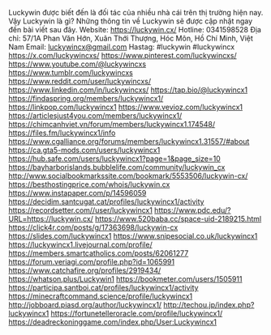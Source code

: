 Luckywin được biết đến là đối tác của nhiều nhà cái trên thị trường hiện nay. Vậy Luckywin là gì? Những thông tin về Luckywin sẽ được cập nhật ngay đến bài viết sau đây.
Website: https://luckywin.cx/
Hotline: 0341598528
Địa chỉ: 57/1A Phan Văn Hớn, Xuân Thới Thượng, Hóc Môn, Hồ Chí Minh, Việt Nam
Email: luckywincx@gmail.com
Hastag: #luckywin #luckywincx
https://x.com/luckywincxs/
https://www.pinterest.com/luckywincxs/
https://www.youtube.com/@luckywincxs
https://www.tumblr.com/luckywincxs
https://www.reddit.com/user/luckywincxs/
https://www.linkedin.com/in/luckywincxs/
https://tap.bio/@luckywincx1
https://findaspring.org/members/luckywincx1/
https://linkpop.com/luckywincx1
https://www.vevioz.com/luckywincx1
https://articlesjust4you.com/members/luckywincx1/
https://chimcanhviet.vn/forum/members/luckywincx1.174548/
https://files.fm/luckywincx1/info
https://www.cgalliance.org/forums/members/luckywincx1.31557/#about
https://ca.gta5-mods.com/users/luckywincx1
https://hub.safe.com/users/luckywincx1?page=1&page_size=10
https://bayharborislands.bubblelife.com/community/luckywin_cx
http://www.socialbookmarkssite.com/bookmark/5553506/luckywin-cx/
https://besthostingprice.com/whois/luckywin.cx
https://www.instapaper.com/p/14596059
https://decidim.santcugat.cat/profiles/luckywincx1/activity
https://recordsetter.com//user/luckywincx1
https://www.pdc.edu/?URL=https://luckywin.cx/
https://www.520baba.cc/space-uid-2189215.html
https://click4r.com/posts/g/17363698/luckywin-cx
https://slides.com/luckywincx1
https://www.snipesocial.co.uk/luckywincx1
https://luckywincx1.livejournal.com/profile/
https://members.smartcatholics.com/posts/62061277
https://forum.veriagi.com/profile.php?id=1065991
https://www.catchafire.org/profiles/2919434/
https://whatson.plus/Luckywin1
https://bookmeter.com/users/1505911
https://participa.santboi.cat/profiles/luckywincx1/activity
https://minecraftcommand.science/profile/luckywincx1
http://jobboard.piasd.org/author/luckywincx1/
http://techou.jp/index.php?luckywincx1
https://fortunetelleroracle.com/profile/luckywincx1/
https://deadreckoninggame.com/index.php/User:Luckywincx1